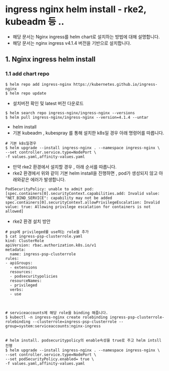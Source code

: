 # ingress nginx helm install - rke2, kubeadm 등 ..
- 해당 문서는 Nginx ingress를 helm chart로 설치하는 방법에 대해 설명합니다.
- 해당 문서는 nginx ingress v4.1.4 버전을 기반으로 설치합니다.
## 1. Nginx ingress helm install
### 1.1 add chart repo 
```
$ helm repo add ingress-nginx https://kubernetes.github.io/ingress-nginx
$ helm repo update
```
- 설치버전 확인 및 latest 버전 다운로드
```
$ helm search repo ingress-nginx/ingress-nginx --versions
$ helm pull ingress-nginx/ingress-nginx --version=4.1.4 --untar
```
- helm install 
- 기본 kubeadm , kubespray 를 통해 설치한 k8s일 경우 아래 명령어를 따릅니다.
```
# 기본 k8s일경우
$ helm upgrade --install ingress-nginx . --namespace ingress-nginx \
--set controller.service.type=NodePort \
-f values.yaml,affinity-values.yaml
```
- 만약 rke2 환경에서 설치할 경우 , 아래 순서를 따릅니다.
- rke2 환경에서 위와 같이 기본 helm install을 진행하면 , pod가 생성되지 않고 아래와같은 에러가 발생합니다.
```
PodSecurityPolicy: unable to admit pod: [spec.containers[0].securityContext.capabilities.add: Invalid value: "NET_BIND_SERVICE": capability may not be added spec.containers[0].securityContext.allowPrivilegeEscalation: Invalid value: true: Allowing privilege escalation for containers is not allowed]
```
- rke2 환경 설치 방안
```
# psp에 privileged를 use하는 role을 추가
$ cat ingress-psp-clusterrole.yaml
kind: ClusterRole
apiVersion: rbac.authorization.k8s.io/v1
metadata:
  name: ingress-psp-clusterrole
rules:
- apiGroups:
  - extensions
  resources:
  - podsecuritypolicies
  resourceNames:
  - privileged
  verbs:
  - use



# serviceaccounts에 해당 role을 binding 해줍니다.
$ kubectl -n ingress-nginx create rolebinding ingress-psp-clusterrole-rolebinding --clusterrole=ingress-psp-clusterrole --group=system:serviceaccounts:nginx-ingress


# helm install. podsecuritypolicy의 enable속성을 true로 주고 helm intsll 진행
$ helm upgrade --install ingress-nginx . --namespace ingress-nginx \
--set controller.service.type=NodePort \
--set podSecurityPolicy.enabled= true \
-f values.yaml,affinity-values.yaml
```

